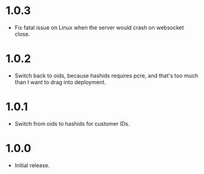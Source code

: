 # 1.0.3

- Fix fatal issue on Linux when the server would crash on websocket close.


# 1.0.2

- Switch back to oids, because hashids requires pcre, and that's too much than I want to drag into  deployment.


# 1.0.1

- Switch from oids to hashids for customer IDs.


# 1.0.0

- Initial release.
